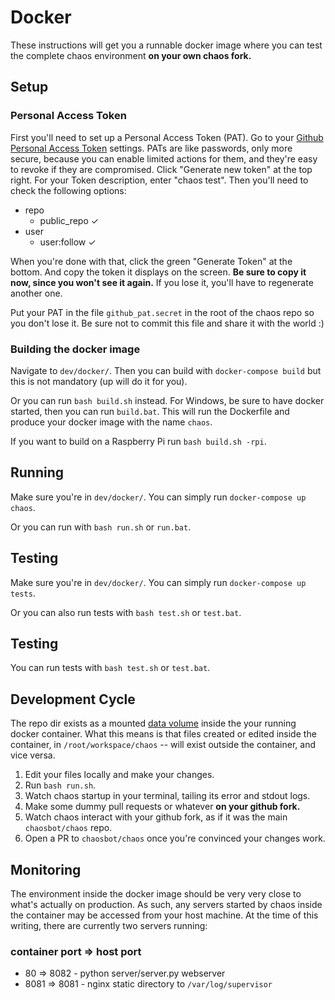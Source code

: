 # Docker

These instructions will get you a runnable docker image where you can test the
complete chaos environment **on your own chaos fork.**

## Setup

### Personal Access Token

First you'll need to set up a Personal Access Token (PAT).  Go to your [Github
Personal Access Token](https://github.com/settings/tokens) settings. PATs are
like passwords, only more secure, because you can enable limited actions for
them, and they're easy to revoke if they are compromised.  Click "Generate new
token" at the top right.  For your Token description, enter "chaos test".  Then
you'll need to check the following options:

* repo
  * public\_repo ✓
* user
  * user:follow ✓

When you're done with that, click the green "Generate Token" at the bottom.  And
copy the token it displays on the screen.  **Be sure to copy it now, since you
won't see it again.**  If you lose it, you'll have to regenerate another one.

Put your PAT in the file `github_pat.secret` in the root of the chaos repo so
you don't lose it.  Be sure not to commit this file and share it with the world
:)

### Building the docker image


Navigate to `dev/docker/`.
Then you can build with `docker-compose build` but this is not mandatory (up will do it for you).

Or you can run `bash build.sh` instead.
For Windows, be sure to have docker started, then you can run `build.bat`.
This will run the Dockerfile and produce your docker image with the name
`chaos`.

If you want to build on a Raspberry Pi run `bash build.sh -rpi`.

## Running

Make sure you're in `dev/docker/`.
You can simply run `docker-compose up chaos`.

Or you can run with `bash run.sh` or `run.bat`.

## Testing

Make sure you're in `dev/docker/`.
You can simply run `docker-compose up tests`.

Or you can also run tests with `bash test.sh` or `test.bat`.

## Testing

You can run tests with `bash test.sh` or `test.bat`.

## Development Cycle

The repo dir exists as a mounted [data
volume](https://docs.docker.com/engine/tutorials/dockervolumes/#data-volumes)
inside the your running docker container.  What this means is that files created
or edited inside the container, in `/root/workspace/chaos` -- will exist
outside the container, and vice versa.

1. Edit your files locally and make your changes.
2. Run `bash run.sh`.
3. Watch chaos startup in your terminal, tailing its error and stdout logs.
4. Make some dummy pull requests or whatever **on your github fork.**
5. Watch chaos interact with your github fork, as if it was the main
   `chaosbot/chaos` repo.
6. Open a PR to `chaosbot/chaos` once you're convinced your changes work.

## Monitoring

The environment inside the docker image should be very very close to what's
actually on production.  As such, any servers started by chaos inside the
container may be accessed from your host machine.  At the time of this writing,
there are currently two servers running:

### container port => host port
* 80 => 8082 - python server/server.py webserver
* 8081 => 8081 - nginx static directory to `/var/log/supervisor`
